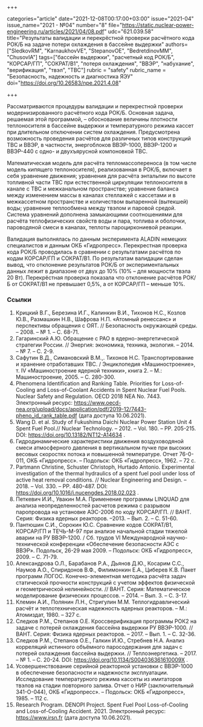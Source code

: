 +++

categories="article"
date="2021-12-08T00:17:00+03:00"
issue="2021-04"
issue_name="2021 - №04"
number="8"
file="https://static.nuclear-power-engineering.ru/articles/2021/04/08.pdf"
udc="621.039.58"
title="Результаты валидации и перекрёстной проверки расчётного кода РОК/Б на задаче
потери охлаждения в бассейне выдержки"
authors=["SledkovRM", "KarnaukhovVE", "StepanovOE", "BedretdinovMM", "ChusovIA"]
tags=["бассейн выдержки", "расчетный код РОК/Б", "КОРСАР/ГП", "СОКРАТ/В1", "потеря охлаждения", "ВВЭР", "набухание", "верификация", "твэл", "ТВС"]
rubric = "safety"
rubric_name = "Безопасность, надежность и диагностика ЯЭУ"
doi="https://doi.org/10.26583/npe.2021.4.08"

+++

Рассматриваются процедуры валидации и перекрестной проверки модернизированного расчётного кода РОК/Б. Основная задача, решаемая этой программой, – обоснование величины плотности теплоносителя в бассейне выдержки и температурного режима кассет при длительном отключении систем охлаждения. Предусмотрена возможность проведения расчётов для различных типов конструкций ТВС и ВВЭР, в частности, энергоблоков ВВЭР-1000, ВВЭР-1200 и ВВЭР-440 с одно- и двухъярусной компоновкой ТВС.

Математическая модель для расчёта тепломассопереноса (в том числе модель кипящего теплоносителя), реализованная в РОК/Б, включает в себя уравнение движения; уравнения для расчёта энтальпии по высоте топливной части ТВС при естественной циркуляции теплоносителя в канале с ТВС и межканальном пространстве; уравнение баланса между изменением массы в каналах стеллажей с кассетами и в межкассетном пространстве и количеством выпаренной (вытекшей) воды; уравнение теплообмена между твэлом и паровой средой. Система уравнений дополнена замыкающими соотношениями для расчёта теплофизических свойств воды и пара, топлива и оболочки, пароводяной смеси в каналах, теплоты пароциркониевой реакции.

Валидация выполнялась по данным эксперимента ALADIN немецких специалистов и данным ОКБ «Гидропресс». Перекрестная проверка кода РОК/Б проводилась в сравнении с результатами расчётов по кодам КОРСАР/ГП и СОКРАТ/В1. По результатам валидации сделан вывод, что отклонение результатов РОК/Б от экспериментальных данных лежит в диапазоне от двух до 10% (10% – для мощности твэла 20 Вт). Перекрёстная проверка показала что отклонение расчётов РОК/Б от СОКРАТ/В1 не превышает 0,5%, а от КОРСАР/ГП – меньше 10%.

### Ссылки

1. Крицкий В.Г., Березина И.Г., Калинкин В.И., Тихонов Н.С., Козлов Ю.В., Размашкин Н.В., Шафрова Н.П. «Атомный ренессанс» и перспективы обращения с ОЯТ. // Безопасность окружающей среды. – 2008. – № 1. – С. 68-71.
2. Гагаринский А.Ю. Обращение с РАО в ядерно-энергетической стратегии России. // Энергия: экономика, техника, экология. – 2014. – № 7. – С. 2-9.
3. Сафутин В.Д., Симановский В.М.,. Тихонов Н.С. Транспортирование и хранение отработавших ТВС. / Энциклопедия «Машиностроение», т. IV «Машиностроение ядерной техники», книга 2. – М.: Машиностроение, 2005. – С. 280-300.
4. Phenomena Identification and Ranking Table. Priorities for Loss-of-Cooling and Loss-of-Coolant Accidents in Spent Nuclear Fuel Pools. Nuclear Safety and Regulation. OECD 2018 NEA No. 7443. Электронный ресурс: https://www.oecd-nea.org/upload/docs/application/pdf/2019-12/7443-pheno_id_rank_table.pdf (дата доступа 10.06.2021).
5. Wang D. et al. Study of Fukushima Daichi Nuclear Power Station Unit 4 Spent Fuel Pool.// Nuclear Technology. – 2012. – Vol. 180. – PP. 205-215. DOI: https://doi.org/10.13182/NT12-A14634 .
6. Гидродинамические характеристики движения воздуховодяной смеси атмосферного давления в вертикальном пучке при высоких весовых скоростях потока и повышенной температуре. Отчет 76-0-011, ОКБ «Гидропресс». – Подольск: ОКБ «Гидропресс», 1962. – 72 c.
7. Partmann Christine, Schuster Christoph, Hurtado Antonio. Experimental investigation of the thermal hydraulics of a spent fuel pool under loss of active heat removal conditions. // Nuclear Engineering and Design. – 2018. – Vol. 330. – PP. 480-487. DOI: https://doi.org/10.1016/j.nucengdes.2018.02.023 .
8. Петкевич И.И., Увакин М.А. Применение программы LINQUAD для анализа неопределенностей расчетов режима с разрывом паропровода на установке АЭС-2006 по коду КОРСАР/ГП. // ВАНТ. Серия: Физика ядерных реакторов. –2013. – Вып. 2. – С. 51-60.
9. Пантюшин С.И., Сорокин Ю.С. Сравнение кодов СОКРАТ/В1, КОРСАР/ГП и ТЕЧЬ-М-97 при анализе начальной стадии тяжелой аварии на РУ ВВЭР-1200. / Сб. трудов VI Международной научно-технической конференции «Обеспечение безопасности АЭС с ВВЭР». Подольск, 26-29 мая 2009. – Подольск: ОКБ «Гидропресс», 2009. – C. 71-79.
10. Александрова О.Л., Барабанов Р.А., Дьянов Д.Ю., Косарим С.С., Наумов А.О., Спиридонов В.Ф., Филимонкин Е.А., Циберев К.В. Пакет программ ЛОГОС. Конечно-элементная методика расчёта задач статической прочности конструкций с учетом эффектов физической и геометрической нелинейности. // ВАНТ. Серия: Математическое моделирование физических процессов. – 2014. – Вып. 3. – С. 3-17.
11. Клемин А.И., Полянин Л.Н., Стригулин М.М. Теплогидравлический расчёт и теплотехническая надежность ядерных реакторов. – М.: Атомиздат, 1980. – 327 с.
12. Следков Р.М., Степанов О.Е. Кроссверификация программы РОК2 на задаче с потерей охлаждения бассейна выдержки РУ ВВЭР-1000. // ВАНТ. Серия: Физика ядерных реакторов. – 2017. – Вып. 1. – С. 32-36.
13. Следков Р.М., Степанов О.Е., Галкин И.Ю., Стребнев Н.А. Анализ корреляций истинного объёмного паросодержания для задач с потерей охлаждения бассейна выдержки. // Теплоэнергетика. – 2017. – № 1. – C. 20-24. DOI: https://doi.org/10.1134/S004036361610009X .
14. Усовершенствование серийной реакторной установки с ВВЭР-1000 в обеспечение безопасности и надежности эксплуатации. Исследование температурного режима кассеты из имитаторов твэлов на стадии повторного залива. Отчет о НИР (заключительный 341-О-044), ОКБ «Гидропресс». – Подольск: ОКБ «Гидропресс», 1985. – 112 c.
15. Research Program. DENOPI Project. Spent Fuel Pool Loss-of-Cooling and Loss-of-Cooling Accident. 2021. Электронный ресурс: https://www.irsn.fr (дата доступа 10.06.2021).